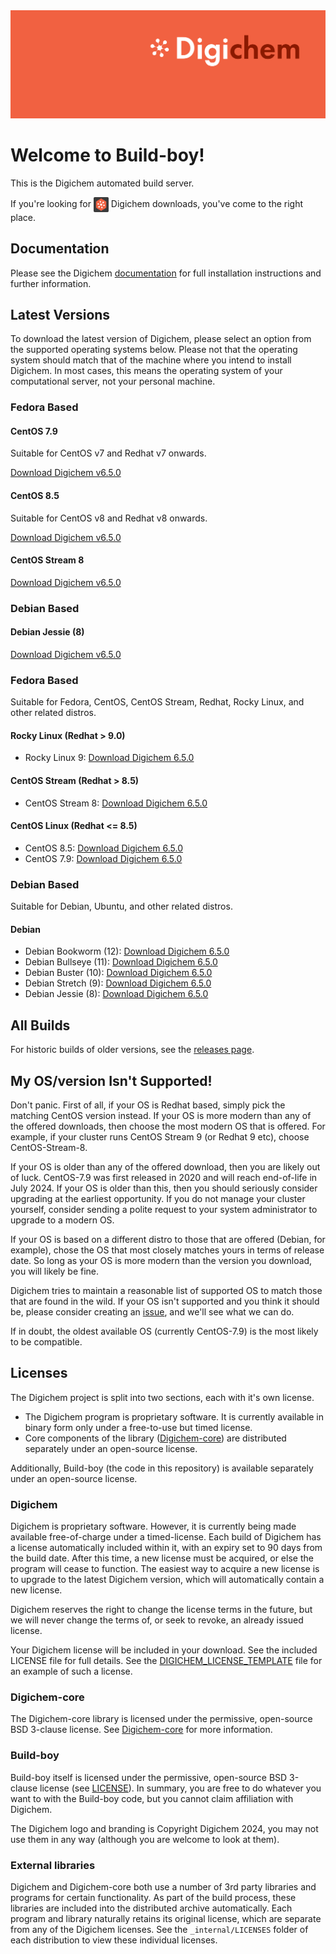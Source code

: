 <img src="Banner.png" alt="Banner" />

# Welcome to Build-boy!

This is the Digichem automated build server.

If you're looking for <img src="Logo.png" alt="Banner" height=24 valign=middle /> Digichem downloads, you've come to the right place.

## Documentation

Please see the Digichem [documentation](https://doc.digi-chem.co.uk) for full installation instructions and further information.

## Latest Versions

To download the latest version of Digichem, please select an option from the supported operating systems below.
Please not that the operating system should match that of the machine where you intend to install Digichem.
In most cases, this means the operating system of your computational server, not your personal machine.

### Fedora Based

#### CentOS 7.9

Suitable for CentOS v7 and Redhat v7 onwards.
<!-- CentOS-7.9 -->
[Download Digichem v6.5.0](https://github.com/Digichem-Project/build-boy/releases/download/6.5.0-CentOS-7.9/digichem.6.5.0.CentOS-7.9.tar.gz)

#### CentOS 8.5

Suitable for CentOS v8 and Redhat v8 onwards.
<!-- CentOS-8.5 -->
[Download Digichem v6.5.0](https://github.com/Digichem-Project/build-boy/releases/download/6.5.0-CentOS-8.5/digichem.6.5.0.CentOS-8.5.tar.gz)

#### CentOS Stream 8

<!-- CentOS-Stream-8 -->
[Download Digichem v6.5.0](https://github.com/Digichem-Project/build-boy/releases/download/6.5.0-CentOS-Stream-8/digichem.6.5.0.CentOS-Stream-8.tar.gz)


### Debian Based

#### Debian Jessie (8)

<!-- Debian-Jessie -->
[Download Digichem v6.5.0](https://github.com/Digichem-Project/build-boy/releases/download/6.5.0-CentOS-Stream-8/digichem.6.5.0.CentOS-Stream-8.tar.gz)



### Fedora Based

Suitable for Fedora, CentOS, CentOS Stream, Redhat, Rocky Linux, and other related distros.

#### Rocky Linux (Redhat > 9.0)
- Rocky Linux 9: <!-- Rocky-Linux-9 --> [Download Digichem 6.5.0](https://github.com/Digichem-Project/build-boy/releases)

#### CentOS Stream (Redhat > 8.5)
- CentOS Stream 8: <!-- CentOS-Stream-8 --> [Download Digichem 6.5.0](https://github.com/Digichem-Project/build-boy/releases/download/6.5.0-CentOS-Stream-8/digichem.6.5.0.CentOS-Stream-8.tar.gz)

#### CentOS Linux (Redhat <= 8.5)
- CentOS 8.5: <!-- CentOS-8.5 --> [Download Digichem 6.5.0](https://github.com/Digichem-Project/build-boy/releases/download/6.5.0-CentOS-8.5/digichem.6.5.0.CentOS-8.5.tar.gz)
- CentOS 7.9: <!-- CentOS-7.9 --> [Download Digichem 6.5.0](https://github.com/Digichem-Project/build-boy/releases/download/6.5.0-CentOS-7.9/digichem.6.5.0.CentOS-7.9.tar.gz)

### Debian Based

Suitable for Debian, Ubuntu, and other related distros.

#### Debian
- Debian Bookworm (12): <!-- Debian-Bookworm --> [Download Digichem 6.5.0](https://github.com/Digichem-Project/build-boy/releases)
- Debian Bullseye (11): <!-- Debian-Bullseye --> [Download Digichem 6.5.0](https://github.com/Digichem-Project/build-boy/releases)
- Debian Buster (10): <!-- Debian-Buster --> [Download Digichem 6.5.0](https://github.com/Digichem-Project/build-boy/releases)
- Debian Stretch (9): <!-- Debian-Stretch --> [Download Digichem 6.5.0](https://github.com/Digichem-Project/build-boy/releases)
- Debian Jessie (8): <!-- Debian-Jessie --> [Download Digichem 6.5.0](https://github.com/Digichem-Project/build-boy/releases)

## All Builds

For historic builds of older versions, see the [releases page](https://github.com/Digichem-Project/build-boy/releases).

## My OS/version Isn't Supported!

Don't panic. First of all, if your OS is Redhat based, simply pick the matching CentOS version instead.
If your OS is more modern than any of the offered downloads, then choose the most modern OS that is offered.
For example, if your cluster runs CentOS Stream 9 (or Redhat 9 etc), choose CentOS-Stream-8.

If your OS is older than any of the offered download, then you are likely out of luck. CentOS-7.9 was first
released in 2020 and will reach end-of-life in July 2024. If your OS is older than this, then you should
seriously consider upgrading at the earliest opportunity. If you do not manage your cluster yourself,
consider sending a polite request to your system administrator to upgrade to a modern OS.

If your OS is based on a different distro to those that are offered (Debian, for example), chose the OS
that most closely matches yours in terms of release date. So long as your OS is more modern than the 
version you download, you will likely be fine.

Digichem tries to maintain a reasonable list of supported OS to match those that are found in the wild.
If your OS isn't supported and you think it should be, please consider creating an
[issue](https://github.com/Digichem-Project/build-boy/issues), and we'll see what we can do.

If in doubt, the oldest available OS (currently CentOS-7.9) is the most likely to be compatible.

## Licenses

The Digichem project is split into two sections, each with it's own license.
 - The Digichem program is proprietary software. It is currently available in binary form only under a free-to-use but timed license. 
 - Core components of the library ([Digichem-core](https://github.com/Digichem-Project/digichem-core)) are distributed separately under an open-source license.

Additionally, Build-boy (the code in this repository) is available separately under an open-source license.

### Digichem

Digichem is proprietary software. However, it is currently being made available free-of-charge under a timed-license.
Each build of Digichem has a license automatically included within it, with an expiry set to
90 days from the build date. After this time, a new license must be acquired, or else the 
program will cease to function. The easiest way to acquire a new license is to upgrade to the
latest Digichem version, which will automatically contain a new license.

Digichem reserves the right to change the license terms in the future, but we will never change the terms of, or seek to revoke,
an already issued license.

Your Digichem license will be included in your download. See the included LICENSE file for full details.
See the [DIGICHEM_LICENSE_TEMPLATE](DIGICHEM_LICENSE_TEMPLATE.md) file for an example of such a license.

### Digichem-core

The Digichem-core library is licensed under the permissive, open-source BSD 3-clause license.
See [Digichem-core](https://github.com/Digichem-Project/digichem-core) for more information.

### Build-boy

Build-boy itself is licensed under the permissive, open-source BSD 3-clause license (see [LICENSE](LICENSE)).
In summary, you are free to do whatever you want to with the Build-boy code, but you cannot claim
affiliation with Digichem.

The Digichem logo and branding is Copyright Digichem 2024, you may not use them in any way (although you are welcome to look at them).

### External libraries

Digichem and Digichem-core both use a number of 3rd party libraries and programs for certain functionality.
As part of the build process, these libraries are included into the distributed archive automatically.
Each program and library naturally retains its original license, which are separate from any of the Digichem licenses.
See the `_internal/LICENSES` folder of each distribution to view these individual licenses.
